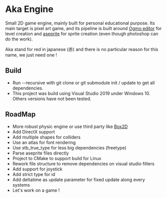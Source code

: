 # Aka Engine

Small 2D game engine, mainly built for personal educational purpose. Its main target is pixel art game, and its pipeline is built around [Ogmo editor](https://ogmo-editor-3.github.io/) for level creation and [aseprite](https://www.aseprite.org/) for sprite creation (even though photoshop can do the work).

Aka stand for red in japanese (赤) and there is no particular reason for this name, we just need one !

## Build
-   Run --recursive with git clone or git submodule init / update to get all dependencies.
-   This project was build using Visual Studio 2019 under Windows 10. Others versions have not been tested.

## RoadMap
-   More robust physic engine or use third party like [Box2D](https://box2d.org/)
-   Add DirectX support
-   Add multiple shapes for colliders
-   Use an atlas for font rendering
-   Use stb_true_type for less big dependencies (freetype)
-   Parse aseprite files directly
-   Project to CMake to support build for Linux
-   Rework file structure to remove dependencies on visual studio filters
-   Add support for joystick
-   Add strict type for id
-   Add deltatime as update parameter for fixed update along every systems
-   Let's work on a game !
